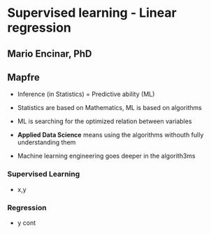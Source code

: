 # Supervised learning - Linear regression
## Mario Encinar, PhD
## Mapfre

* Inference (in Statistics) = Predictive ability (ML)

* Statistics are based on Mathematics, ML is based on algorithms

* ML is searching for the optimized relation between variables

* **Applied Data Science** means using the algorithms withouth fully understanding them

* Machine learning engineering goes deeper in the algorith3ms

### Supervised Learning
* x,y

### Regression
* y cont
